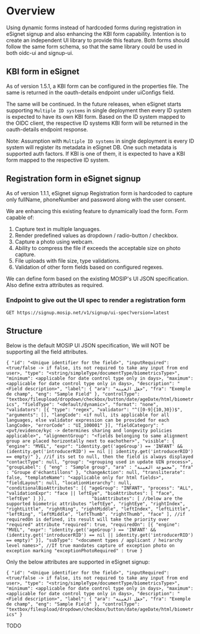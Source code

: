 # Overview

Using dynamic forms instead of hardcoded forms during registration in eSignet signup and also enhancing the KBI form capability.
Intention is to create an independent UI library to provide this feature. Both forms should follow the same form schema, so that
the same library could be used in both oidc-ui and signup-ui.

## KBI form in eSignet

As of version 1.5.1, a KBI form can be configured in the properties file. The same is returned in the oauth-details endpoint
under uiConfigs field.

The same will be continued. In the future releases, when eSignet starts supporting `Multiple ID systems` in single deployment then every ID system
is expected to have its own KBI form. Based on the ID system mapped to the OIDC client, the respective ID systems KBI form will 
be returned in the oauth-details endpoint response.

Note: Assumption with `Multiple ID systems` in single deployment is every ID system will register its metadata in eSignet DB. One such
metadata is supported auth factors. If KBI is one of them, it is expected to have a KBI form mapped to the respective ID system.

## Registration form in eSignet signup

As of version 1.1.1, eSignet signup Registration form is hardcoded to capture only fullName, phoneNumber and password along with the user
consent.

We are enhancing this existing feature to dynamically load the form. Form capable of:

1. Capture text in multiple languages.
2. Render predefined values as dropdown / radio-button / checkbox.
3. Capture a photo using webcam.
4. Ability to compress the file if exceeds the acceptable size on photo capture.
5. File uploads with file size, type validations.
6. Validation of other form fields based on configured regexes.

We can define form based on the existing MOSIP's UI JSON specification. Also define extra attributes as required.

### Endpoint to give out the UI spec to render a registration form

`GET https://signup.mosip.net/v1/signup/ui-spec?version=latest`

## Structure

Below is the default MOSIP UI JSON specification, We will NOT be supporting all the field attributes.

`{
    "id": "<Unique identifier for the field>",
    "inputRequired": <true/false -> if false, its not required to take any input from end user>,
    "type": "<string/simpleType/documentType/biometricsType>",
    "minimum": <applicable for date control type only in days>,
    "maximum": <applicable for date control type only in days>,
    "description": "<Field description>",
    "label": {
            "ara": "حقل العينة",
            "fra": "Exemple de champ",
            "eng": "Sample Field"
            },
    "controlType": "textbox/fileupload/dropdown/checkbox/button/date/ageDate/html/biometrics",
    "fieldType": "<default/dynamic>",
    "format": "none",
    "validators": [{
            "type": "regex",
            "validator": "^([0-9]{10,30})$",
            "arguments": [],
            "langCode": <if null, its applicable for all languages, else validator expression can be provided for each langCode>,
            "errorCode" : "UI_100001"
            }],
    "fieldCategory": "<pvt/evidence/kyc -> determines sharing and longevity policies applicable>",
    "alignmentGroup": "<fields belonging to same alignment group are placed horizontally next to eachother>",
    "visible": {
            "engine": "MVEL",
            "expr": "identity.get('ageGroup') == 'INFANT' && (identity.get('introducerRID') == nil || identity.get('introducerRID') == empty)"
            }, //if its set to null, then the field is always displayed
    "contactType": null,
    "group": "<grouping used in update UIN process>",
    "groupLabel": {
            "eng" : "Sample group",
            "ara" : "مجموعة العينة",
            "fra" : "Groupe d'échantillons"
            },
    "changeAction": null,
    "transliterate": false,
    "templateName": "<applicable only for html fields>",
    "fieldLayout": null,
    "locationHierarchy": null,
    "conditionalBioAttributes": [{
            "ageGroup": "INFANT",
            "process": "ALL",
            "validationExpr": "face || leftEye",
            "bioAttributes": [
            "face",
            "leftEye"
            ]
            }],                
    "bioAttributes": [ //below are the supported biometric attributes
            "leftEye",
            "rightEye",
            "rightIndex",
            "rightLittle",
            "rightRing",
            "rightMiddle",
            "leftIndex",
            "leftLittle",
            "leftRing",
            "leftMiddle",
            "leftThumb",
            "rightThumb",
            "face"
            ],
    //if requiredOn is defined, its result will take the priority over "required" attribute
    "required": true,
    "requiredOn": [{
            "engine": "MVEL",
            "expr": "identity.get('ageGroup') == 'INFANT' && (identity.get('introducerRID') == nil || identity.get('introducerRID') == empty)"
            }],
    "subType": "<document types / applicant / heirarchy level names>",
    //If true mandates capture of exception photo on exception marking
    "exceptionPhotoRequired" : true
}`

Only the below attributes are supported in eSignet signup:
 
`{
    "id": "<Unique identifier for the field>",
    "inputRequired": <true/false -> if false, its not required to take any input from end user>,
    "type": "<string/simpleType/documentType/biometricsType>",
    "minimum": <applicable for date control type only in days>,
    "maximum": <applicable for date control type only in days>,
    "description": "<Field description>",
    "label": {
            "ara": "حقل العينة",
            "fra": "Exemple de champ",
            "eng": "Sample Field"
            },
    "controlType": "textbox/fileupload/dropdown/checkbox/button/date/ageDate/html/biometrics"
}`

TODO